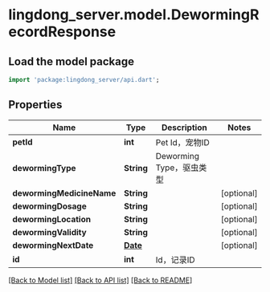 # lingdong_server.model.DewormingRecordResponse

## Load the model package
```dart
import 'package:lingdong_server/api.dart';
```

## Properties
Name | Type | Description | Notes
------------ | ------------- | ------------- | -------------
**petId** | **int** | Pet Id，宠物ID | 
**dewormingType** | **String** | Deworming Type，驱虫类型 | 
**dewormingMedicineName** | **String** |  | [optional] 
**dewormingDosage** | **String** |  | [optional] 
**dewormingLocation** | **String** |  | [optional] 
**dewormingValidity** | **String** |  | [optional] 
**dewormingNextDate** | [**Date**](Date.md) |  | [optional] 
**id** | **int** | Id，记录ID | 

[[Back to Model list]](../README.md#documentation-for-models) [[Back to API list]](../README.md#documentation-for-api-endpoints) [[Back to README]](../README.md)


